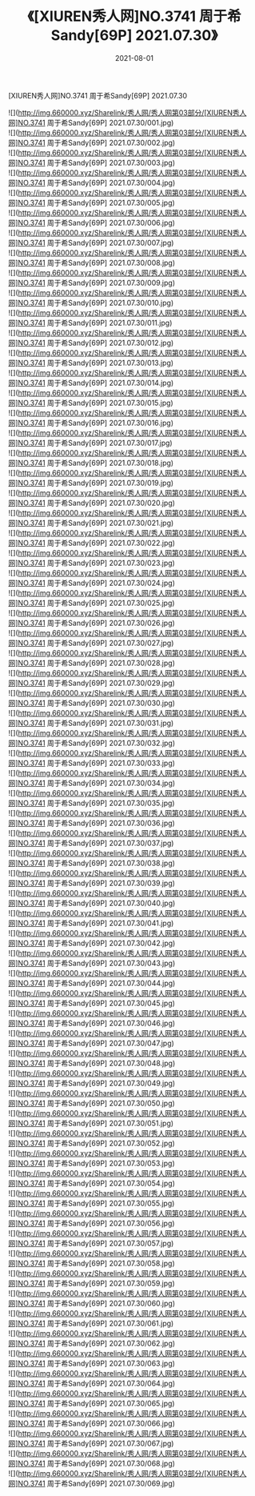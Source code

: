 ﻿---
layout: post
title:  《[XIUREN秀人网]NO.3741 周于希Sandy[69P] 2021.07.30》
date:   2021-08-01
img: http://img.660000.xyz/Sharelink/秀人网/秀人网第03部分/[XIUREN秀人网]NO.3741 周于希Sandy[69P] 2021.07.30/000.jpg
categories: [美女, 清纯, 唯美]
---

[XIUREN秀人网]NO.3741 周于希Sandy[69P] 2021.07.30

  ![](http://img.660000.xyz/Sharelink/秀人网/秀人网第03部分/[XIUREN秀人网]NO.3741 周于希Sandy[69P] 2021.07.30/001.jpg) <br> ![](http://img.660000.xyz/Sharelink/秀人网/秀人网第03部分/[XIUREN秀人网]NO.3741 周于希Sandy[69P] 2021.07.30/002.jpg) <br> ![](http://img.660000.xyz/Sharelink/秀人网/秀人网第03部分/[XIUREN秀人网]NO.3741 周于希Sandy[69P] 2021.07.30/003.jpg) <br> ![](http://img.660000.xyz/Sharelink/秀人网/秀人网第03部分/[XIUREN秀人网]NO.3741 周于希Sandy[69P] 2021.07.30/004.jpg) <br> ![](http://img.660000.xyz/Sharelink/秀人网/秀人网第03部分/[XIUREN秀人网]NO.3741 周于希Sandy[69P] 2021.07.30/005.jpg) <br> ![](http://img.660000.xyz/Sharelink/秀人网/秀人网第03部分/[XIUREN秀人网]NO.3741 周于希Sandy[69P] 2021.07.30/006.jpg) <br> ![](http://img.660000.xyz/Sharelink/秀人网/秀人网第03部分/[XIUREN秀人网]NO.3741 周于希Sandy[69P] 2021.07.30/007.jpg) <br> ![](http://img.660000.xyz/Sharelink/秀人网/秀人网第03部分/[XIUREN秀人网]NO.3741 周于希Sandy[69P] 2021.07.30/008.jpg) <br> ![](http://img.660000.xyz/Sharelink/秀人网/秀人网第03部分/[XIUREN秀人网]NO.3741 周于希Sandy[69P] 2021.07.30/009.jpg) <br> ![](http://img.660000.xyz/Sharelink/秀人网/秀人网第03部分/[XIUREN秀人网]NO.3741 周于希Sandy[69P] 2021.07.30/010.jpg) <br> ![](http://img.660000.xyz/Sharelink/秀人网/秀人网第03部分/[XIUREN秀人网]NO.3741 周于希Sandy[69P] 2021.07.30/011.jpg) <br> ![](http://img.660000.xyz/Sharelink/秀人网/秀人网第03部分/[XIUREN秀人网]NO.3741 周于希Sandy[69P] 2021.07.30/012.jpg) <br> ![](http://img.660000.xyz/Sharelink/秀人网/秀人网第03部分/[XIUREN秀人网]NO.3741 周于希Sandy[69P] 2021.07.30/013.jpg) <br> ![](http://img.660000.xyz/Sharelink/秀人网/秀人网第03部分/[XIUREN秀人网]NO.3741 周于希Sandy[69P] 2021.07.30/014.jpg) <br> ![](http://img.660000.xyz/Sharelink/秀人网/秀人网第03部分/[XIUREN秀人网]NO.3741 周于希Sandy[69P] 2021.07.30/015.jpg) <br> ![](http://img.660000.xyz/Sharelink/秀人网/秀人网第03部分/[XIUREN秀人网]NO.3741 周于希Sandy[69P] 2021.07.30/016.jpg) <br> ![](http://img.660000.xyz/Sharelink/秀人网/秀人网第03部分/[XIUREN秀人网]NO.3741 周于希Sandy[69P] 2021.07.30/017.jpg) <br> ![](http://img.660000.xyz/Sharelink/秀人网/秀人网第03部分/[XIUREN秀人网]NO.3741 周于希Sandy[69P] 2021.07.30/018.jpg) <br> ![](http://img.660000.xyz/Sharelink/秀人网/秀人网第03部分/[XIUREN秀人网]NO.3741 周于希Sandy[69P] 2021.07.30/019.jpg) <br> ![](http://img.660000.xyz/Sharelink/秀人网/秀人网第03部分/[XIUREN秀人网]NO.3741 周于希Sandy[69P] 2021.07.30/020.jpg) <br> ![](http://img.660000.xyz/Sharelink/秀人网/秀人网第03部分/[XIUREN秀人网]NO.3741 周于希Sandy[69P] 2021.07.30/021.jpg) <br> ![](http://img.660000.xyz/Sharelink/秀人网/秀人网第03部分/[XIUREN秀人网]NO.3741 周于希Sandy[69P] 2021.07.30/022.jpg) <br> ![](http://img.660000.xyz/Sharelink/秀人网/秀人网第03部分/[XIUREN秀人网]NO.3741 周于希Sandy[69P] 2021.07.30/023.jpg) <br> ![](http://img.660000.xyz/Sharelink/秀人网/秀人网第03部分/[XIUREN秀人网]NO.3741 周于希Sandy[69P] 2021.07.30/024.jpg) <br> ![](http://img.660000.xyz/Sharelink/秀人网/秀人网第03部分/[XIUREN秀人网]NO.3741 周于希Sandy[69P] 2021.07.30/025.jpg) <br> ![](http://img.660000.xyz/Sharelink/秀人网/秀人网第03部分/[XIUREN秀人网]NO.3741 周于希Sandy[69P] 2021.07.30/026.jpg) <br> ![](http://img.660000.xyz/Sharelink/秀人网/秀人网第03部分/[XIUREN秀人网]NO.3741 周于希Sandy[69P] 2021.07.30/027.jpg) <br> ![](http://img.660000.xyz/Sharelink/秀人网/秀人网第03部分/[XIUREN秀人网]NO.3741 周于希Sandy[69P] 2021.07.30/028.jpg) <br> ![](http://img.660000.xyz/Sharelink/秀人网/秀人网第03部分/[XIUREN秀人网]NO.3741 周于希Sandy[69P] 2021.07.30/029.jpg) <br> ![](http://img.660000.xyz/Sharelink/秀人网/秀人网第03部分/[XIUREN秀人网]NO.3741 周于希Sandy[69P] 2021.07.30/030.jpg) <br> ![](http://img.660000.xyz/Sharelink/秀人网/秀人网第03部分/[XIUREN秀人网]NO.3741 周于希Sandy[69P] 2021.07.30/031.jpg) <br> ![](http://img.660000.xyz/Sharelink/秀人网/秀人网第03部分/[XIUREN秀人网]NO.3741 周于希Sandy[69P] 2021.07.30/032.jpg) <br> ![](http://img.660000.xyz/Sharelink/秀人网/秀人网第03部分/[XIUREN秀人网]NO.3741 周于希Sandy[69P] 2021.07.30/033.jpg) <br> ![](http://img.660000.xyz/Sharelink/秀人网/秀人网第03部分/[XIUREN秀人网]NO.3741 周于希Sandy[69P] 2021.07.30/034.jpg) <br> ![](http://img.660000.xyz/Sharelink/秀人网/秀人网第03部分/[XIUREN秀人网]NO.3741 周于希Sandy[69P] 2021.07.30/035.jpg) <br> ![](http://img.660000.xyz/Sharelink/秀人网/秀人网第03部分/[XIUREN秀人网]NO.3741 周于希Sandy[69P] 2021.07.30/036.jpg) <br> ![](http://img.660000.xyz/Sharelink/秀人网/秀人网第03部分/[XIUREN秀人网]NO.3741 周于希Sandy[69P] 2021.07.30/037.jpg) <br> ![](http://img.660000.xyz/Sharelink/秀人网/秀人网第03部分/[XIUREN秀人网]NO.3741 周于希Sandy[69P] 2021.07.30/038.jpg) <br> ![](http://img.660000.xyz/Sharelink/秀人网/秀人网第03部分/[XIUREN秀人网]NO.3741 周于希Sandy[69P] 2021.07.30/039.jpg) <br> ![](http://img.660000.xyz/Sharelink/秀人网/秀人网第03部分/[XIUREN秀人网]NO.3741 周于希Sandy[69P] 2021.07.30/040.jpg) <br> ![](http://img.660000.xyz/Sharelink/秀人网/秀人网第03部分/[XIUREN秀人网]NO.3741 周于希Sandy[69P] 2021.07.30/041.jpg) <br> ![](http://img.660000.xyz/Sharelink/秀人网/秀人网第03部分/[XIUREN秀人网]NO.3741 周于希Sandy[69P] 2021.07.30/042.jpg) <br> ![](http://img.660000.xyz/Sharelink/秀人网/秀人网第03部分/[XIUREN秀人网]NO.3741 周于希Sandy[69P] 2021.07.30/043.jpg) <br> ![](http://img.660000.xyz/Sharelink/秀人网/秀人网第03部分/[XIUREN秀人网]NO.3741 周于希Sandy[69P] 2021.07.30/044.jpg) <br> ![](http://img.660000.xyz/Sharelink/秀人网/秀人网第03部分/[XIUREN秀人网]NO.3741 周于希Sandy[69P] 2021.07.30/045.jpg) <br> ![](http://img.660000.xyz/Sharelink/秀人网/秀人网第03部分/[XIUREN秀人网]NO.3741 周于希Sandy[69P] 2021.07.30/046.jpg) <br> ![](http://img.660000.xyz/Sharelink/秀人网/秀人网第03部分/[XIUREN秀人网]NO.3741 周于希Sandy[69P] 2021.07.30/047.jpg) <br> ![](http://img.660000.xyz/Sharelink/秀人网/秀人网第03部分/[XIUREN秀人网]NO.3741 周于希Sandy[69P] 2021.07.30/048.jpg) <br> ![](http://img.660000.xyz/Sharelink/秀人网/秀人网第03部分/[XIUREN秀人网]NO.3741 周于希Sandy[69P] 2021.07.30/049.jpg) <br> ![](http://img.660000.xyz/Sharelink/秀人网/秀人网第03部分/[XIUREN秀人网]NO.3741 周于希Sandy[69P] 2021.07.30/050.jpg) <br> ![](http://img.660000.xyz/Sharelink/秀人网/秀人网第03部分/[XIUREN秀人网]NO.3741 周于希Sandy[69P] 2021.07.30/051.jpg) <br> ![](http://img.660000.xyz/Sharelink/秀人网/秀人网第03部分/[XIUREN秀人网]NO.3741 周于希Sandy[69P] 2021.07.30/052.jpg) <br> ![](http://img.660000.xyz/Sharelink/秀人网/秀人网第03部分/[XIUREN秀人网]NO.3741 周于希Sandy[69P] 2021.07.30/053.jpg) <br> ![](http://img.660000.xyz/Sharelink/秀人网/秀人网第03部分/[XIUREN秀人网]NO.3741 周于希Sandy[69P] 2021.07.30/054.jpg) <br> ![](http://img.660000.xyz/Sharelink/秀人网/秀人网第03部分/[XIUREN秀人网]NO.3741 周于希Sandy[69P] 2021.07.30/055.jpg) <br> ![](http://img.660000.xyz/Sharelink/秀人网/秀人网第03部分/[XIUREN秀人网]NO.3741 周于希Sandy[69P] 2021.07.30/056.jpg) <br> ![](http://img.660000.xyz/Sharelink/秀人网/秀人网第03部分/[XIUREN秀人网]NO.3741 周于希Sandy[69P] 2021.07.30/057.jpg) <br> ![](http://img.660000.xyz/Sharelink/秀人网/秀人网第03部分/[XIUREN秀人网]NO.3741 周于希Sandy[69P] 2021.07.30/058.jpg) <br> ![](http://img.660000.xyz/Sharelink/秀人网/秀人网第03部分/[XIUREN秀人网]NO.3741 周于希Sandy[69P] 2021.07.30/059.jpg) <br> ![](http://img.660000.xyz/Sharelink/秀人网/秀人网第03部分/[XIUREN秀人网]NO.3741 周于希Sandy[69P] 2021.07.30/060.jpg) <br> ![](http://img.660000.xyz/Sharelink/秀人网/秀人网第03部分/[XIUREN秀人网]NO.3741 周于希Sandy[69P] 2021.07.30/061.jpg) <br> ![](http://img.660000.xyz/Sharelink/秀人网/秀人网第03部分/[XIUREN秀人网]NO.3741 周于希Sandy[69P] 2021.07.30/062.jpg) <br> ![](http://img.660000.xyz/Sharelink/秀人网/秀人网第03部分/[XIUREN秀人网]NO.3741 周于希Sandy[69P] 2021.07.30/063.jpg) <br> ![](http://img.660000.xyz/Sharelink/秀人网/秀人网第03部分/[XIUREN秀人网]NO.3741 周于希Sandy[69P] 2021.07.30/064.jpg) <br> ![](http://img.660000.xyz/Sharelink/秀人网/秀人网第03部分/[XIUREN秀人网]NO.3741 周于希Sandy[69P] 2021.07.30/065.jpg) <br> ![](http://img.660000.xyz/Sharelink/秀人网/秀人网第03部分/[XIUREN秀人网]NO.3741 周于希Sandy[69P] 2021.07.30/066.jpg) <br> ![](http://img.660000.xyz/Sharelink/秀人网/秀人网第03部分/[XIUREN秀人网]NO.3741 周于希Sandy[69P] 2021.07.30/067.jpg) <br> ![](http://img.660000.xyz/Sharelink/秀人网/秀人网第03部分/[XIUREN秀人网]NO.3741 周于希Sandy[69P] 2021.07.30/068.jpg) <br> ![](http://img.660000.xyz/Sharelink/秀人网/秀人网第03部分/[XIUREN秀人网]NO.3741 周于希Sandy[69P] 2021.07.30/069.jpg) <br>